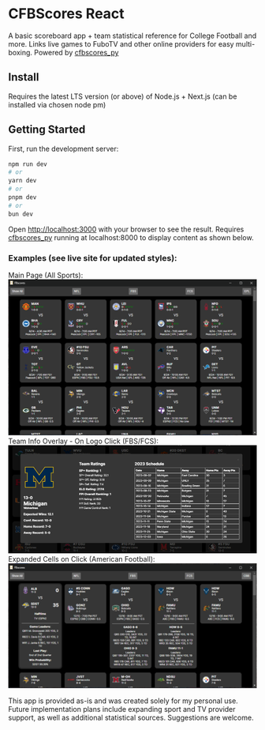 # CFBScores React

A basic scoreboard app + team statistical reference for College Football and more. Links live games to FuboTV and other online providers for easy multi-boxing. Powered by [cfbscores_py](https://github.com/npoet/cfbscores_py)

## Install
Requires the latest LTS version (or above) of Node.js + Next.js (can be installed via chosen node pm)

## Getting Started

First, run the development server:

```bash
npm run dev
# or
yarn dev
# or
pnpm dev
# or
bun dev
```

Open [http://localhost:3000](http://localhost:3000) with your browser to see the result. Requires [cfbscores_py](https://github.com/npoet/cfbscores_py) running at localhost:8000 to display content as shown below.

### Examples (see live site for updated styles):
Main Page (All Sports):
![main page example](./public/cfbscores_update.png)
Team Info Overlay - On Logo Click (FBS/FCS):
![michigan overlay example](./public/cfbscores_overlay.PNG)
Expanded Cells on Click (American Football):
![expanded scoreboard cells](./public/expandedcellview.PNG)


This app is provided as-is and was created solely for my personal use. Future implementation plans include expanding sport and TV provider support, as well as additional statistical sources. Suggestions are welcome.